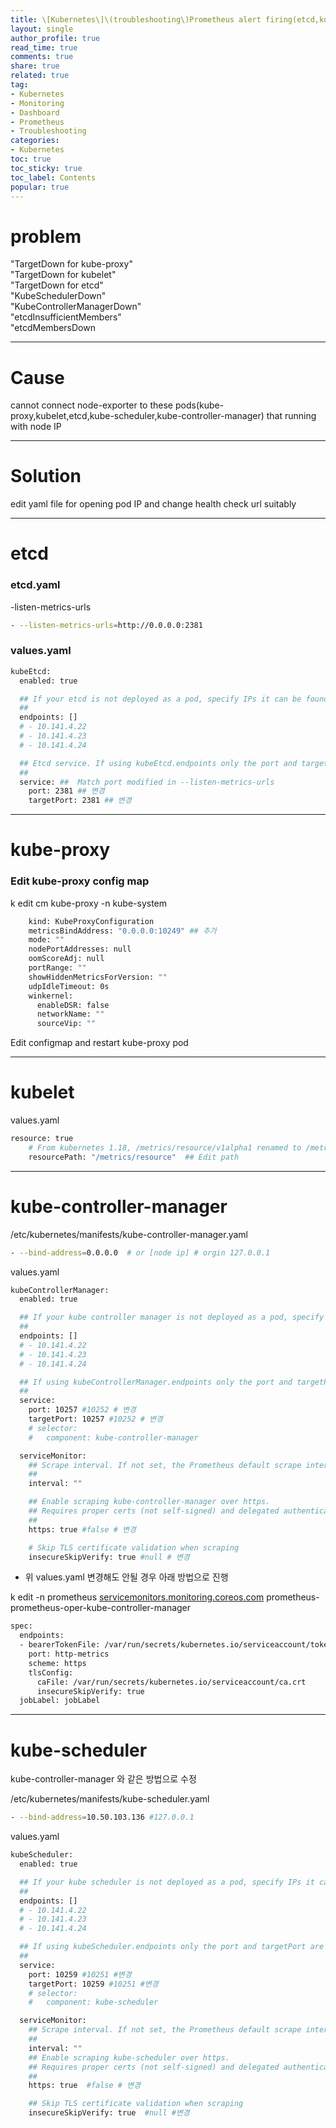 ```yaml
---
title: \[Kubernetes\]\(troubleshooting\)Prometheus alert firing(etcd,kubelet,kube-proxy) in Kubernetes
layout: single
author_profile: true
read_time: true
comments: true
share: true
related: true
tag:
- Kubernetes
- Monitoring
- Dashboard
- Prometheus
- Troubleshooting
categories:
- Kubernetes
toc: true
toc_sticky: true
toc_label: Contents
popular: true
---
```

# problem
"TargetDown for kube-proxy"  
"TargetDown for kubelet"  
"TargetDown for etcd"  
"KubeSchedulerDown"  
"KubeControllerManagerDown"  
"etcdInsufficientMembers"  
"etcdMembersDown  

---

# Cause

cannot connect node-exporter to these pods(kube-proxy,kubelet,etcd,kube-scheduler,kube-controller-manager) that running with node IP

---

# Solution

edit yaml file for opening pod IP and change health check url suitably

---

# etcd

### etcd.yaml

-listen-metrics-urls 

```bash
- --listen-metrics-urls=http://0.0.0.0:2381
```

### values.yaml

```bash
kubeEtcd:
  enabled: true

  ## If your etcd is not deployed as a pod, specify IPs it can be found on
  ##
  endpoints: []
  # - 10.141.4.22
  # - 10.141.4.23
  # - 10.141.4.24

  ## Etcd service. If using kubeEtcd.endpoints only the port and targetPort are used
  ##
  service: ##  Match port modified in --listen-metrics-urls
    port: 2381 ## 변경
    targetPort: 2381 ## 변경
```

---

# kube-proxy

### Edit kube-proxy config map

k edit cm kube-proxy -n kube-system

```bash
    kind: KubeProxyConfiguration
    metricsBindAddress: "0.0.0.0:10249" ## 추가
    mode: ""
    nodePortAddresses: null
    oomScoreAdj: null
    portRange: ""
    showHiddenMetricsForVersion: ""
    udpIdleTimeout: 0s
    winkernel:
      enableDSR: false
      networkName: ""
      sourceVip: ""
```

Edit configmap and restart kube-proxy pod

---

# kubelet

values.yaml

```bash
resource: true
    # From kubernetes 1.18, /metrics/resource/v1alpha1 renamed to /metrics/resource
    resourcePath: "/metrics/resource"  ## Edit path
```

---

# kube-controller-manager

/etc/kubernetes/manifests/kube-controller-manager.yaml

```bash
- --bind-address=0.0.0.0  # or [node ip] # orgin 127.0.0.1
```

values.yaml

```bash
kubeControllerManager:
  enabled: true

  ## If your kube controller manager is not deployed as a pod, specify IPs it can be found on
  ##
  endpoints: []
  # - 10.141.4.22
  # - 10.141.4.23
  # - 10.141.4.24

  ## If using kubeControllerManager.endpoints only the port and targetPort are used
  ##
  service:
    port: 10257 #10252 # 변경
    targetPort: 10257 #10252 # 변경
    # selector:
    #   component: kube-controller-manager

  serviceMonitor:
    ## Scrape interval. If not set, the Prometheus default scrape interval is used.
    ##
    interval: ""

    ## Enable scraping kube-controller-manager over https.
    ## Requires proper certs (not self-signed) and delegated authentication/authorization checks
    ##
    https: true #false # 변경

    # Skip TLS certificate validation when scraping
    insecureSkipVerify: true #null # 변경
```

- 위 values.yaml 변경해도 안될 경우 아래 방법으로 진행

k edit -n prometheus [servicemonitors.monitoring.coreos.com](http://servicemonitors.monitoring.coreos.com/) prometheus-prometheus-oper-kube-controller-manager

```bash
spec:
  endpoints:
  - bearerTokenFile: /var/run/secrets/kubernetes.io/serviceaccount/token
    port: http-metrics
    scheme: https
    tlsConfig:
      caFile: /var/run/secrets/kubernetes.io/serviceaccount/ca.crt
      insecureSkipVerify: true
  jobLabel: jobLabel
```

---

# kube-scheduler

kube-controller-manager 와 같은 방법으로 수정

/etc/kubernetes/manifests/kube-scheduler.yaml

```bash
- --bind-address=10.50.103.136 #127.0.0.1
```

values.yaml

```bash
kubeScheduler:
  enabled: true

  ## If your kube scheduler is not deployed as a pod, specify IPs it can be found on
  ##
  endpoints: []
  # - 10.141.4.22
  # - 10.141.4.23
  # - 10.141.4.24

  ## If using kubeScheduler.endpoints only the port and targetPort are used
  ##
  service:
    port: 10259 #10251 #변경
    targetPort: 10259 #10251 #변경
    # selector:
    #   component: kube-scheduler

  serviceMonitor:
    ## Scrape interval. If not set, the Prometheus default scrape interval is used.
    ##
    interval: ""
    ## Enable scraping kube-scheduler over https.
    ## Requires proper certs (not self-signed) and delegated authentication/authorization checks
    ##
    https: true  #false # 변경

    ## Skip TLS certificate validation when scraping
    insecureSkipVerify: true  #null #변경
```